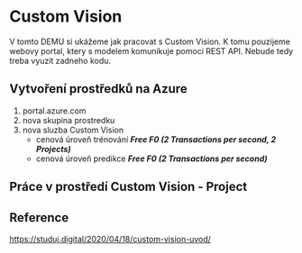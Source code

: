 # Custom Vision

V tomto DEMU si ukážeme jak pracovat s Custom Vision. K tomu pouzijeme webovy portal, ktery s modelem komunikuje pomoci REST API. Nebude tedy treba vyuzit zadneho kodu.

## Vytvoření prostředků na Azure

1. portal.azure.com
2. nova skupina prostredku
3. nova sluzba Custom Vision
   - cenová úroveň trénování ***Free F0 (2 Transactions per second, 2 Projects)***
   - cenová úroveň predikce ***Free F0 (2 Transactions per second)***

## Práce v prostředí Custom Vision - Project



## Reference

https://studuj.digital/2020/04/18/custom-vision-uvod/